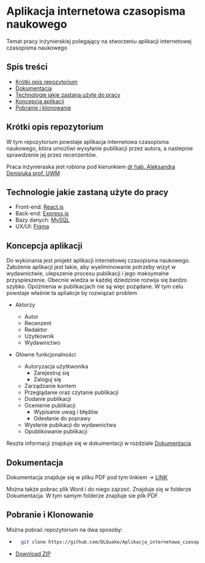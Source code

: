 # Aplikacja internetowa czasopisma naukowego
Temat pracy inżynierskiej polegający na stworzeniu aplikacji internetowej czasopisma naukowego

## Spis treści
 * [Krótki opis repozytorium](#krótki-opis-repozytorium)
 * [Dokumentacja](#dokumentacja)
 * [Technologie jakie zastaną użyte do pracy](#technologie-jake-zostaną-użyte-do-pracy)
 * [Koncepcja aplikacji](#koncepcja-aplikacji)
 * [Pobranie i klonowanie](#pobranie-i-klonowanie)

## Krótki opis repozytorium
W tym repozytorium powstaje aplikacja internetowa czasopisma naukowego, która umozliwi wysyłanie publikacji przez autora, a nastepnie sprawdzenie jej przez recenzentów.

Praca inżynieraska jest robiona pod kierunkiem [dr hab. Aleksandra Denisiuka prof. UWM](http://wmii.uwm.edu.pl/~denisjuk/)

## Technologie jakie zastaną użyte do pracy

- Front-end: [React.js](https://reactjs.org/)
- Back-end: [Express.js](http://expressjs.com/)
- Bazy danych: [MySQL](https://www.mysql.com/)
- UX/UI: [Figma](https://www.figma.com/file/AApCH9HVVk1C8e8Gfezebe/Aplikacja-internetowa-czasopisma-naukowego?node-id=0%3A1)

## Koncepcja aplikacji
Do wykonania jest projekt aplikacji internetowej czasopisma naukowego.
Założenie aplikacji jest takie, aby wyeliminowanie potrzeby wizyt w wydawnictwie, ulepszenie
procesu publikacji i jego maksymalne przyspieszenie. Obecnie wiedza w każdej
dziedzinie rozwija się bardzo szybko. Opóźnienia w publikacjach nie są więc
pożądane.
W tym celu powstaje właśnie ta apliakcje by rozwiązać problem

* Aktorzy
    * Autor
    * Recenzent
    * Redaktor
    * Użytkownik
    * Wydawnictwo

* Główne funkcjonalności
    * Autoryzacja użytkwonika
        * Zarejestruj się
        * Zaloguj się
    * Zarządzanie kontem
    * Przeglądanie oraz czytanie publikacji
    * Dodanie publikacji
    * Ocenienie publikacji
        * Wypisanie uwag i błędów
        * Odesłanie do poprawy
    * Wysłanie pubikacji do wydawnictwa
    * Opublikowanie publikacji

Reszta informacji znajduje się w dokumentacji w rozdziale [Dokumentacja](#dokumentacja)

## Dokumentacja
Dokumentacja znajduje się w pliku PDF pod tym linkiem -> [LINK](https://github.com/DLQuake/Aplikacja_internetowa_czasopisma_naukowego/blob/main/Dokumentacja/Dokumentacja.pdf)

Można także pobrac plik Word i do niego zajrzeć. Znajduje się w folderze Dokumentacja.
W tym samym folderze znajduje sie plik PDF.

## Pobranie i Klonowanie
Można pobrać repozytorium na dwa sposoby:

* ```bash
    git clone https://github.com/DLQuake/Aplikacja_internetowa_czasopisma_naukowego.git
    ```
* [Download ZIP](https://github.com/DLQuake/Aplikacja_internetowa_czasopisma_naukowego/archive/refs/heads/main.zip)
